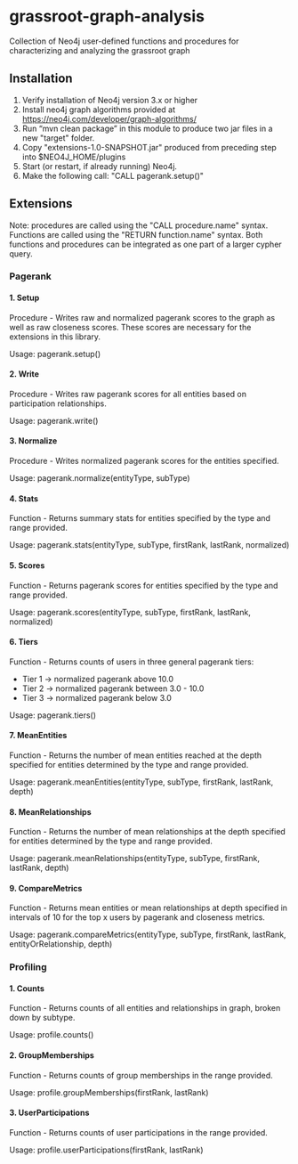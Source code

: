 # grassroot-graph-analysis
Collection of Neo4j user-defined functions and procedures for characterizing and analyzing the grassroot graph

## Installation
1. Verify installation of Neo4j version 3.x or higher
2. Install neo4j graph algorithms provided at https://neo4j.com/developer/graph-algorithms/
3. Run “mvn clean package” in this module to produce two jar files in a new "target" folder.
4. Copy "extensions-1.0-SNAPSHOT.jar" produced from preceding step into $NEO4J_HOME/plugins
5. Start (or restart, if already running) Neo4j. 
6. Make the following call: "CALL pagerank.setup()"

## Extensions

Note: procedures are called using the "CALL procedure.name" syntax. Functions are called using the "RETURN function.name" syntax. Both functions and procedures can be integrated as one part of a larger cypher query.

### Pagerank

#### 1. Setup 
Procedure - Writes raw and normalized pagerank scores to the graph as well as raw closeness scores. These scores are necessary for the extensions in this library.

Usage: pagerank.setup()

#### 2. Write
Procedure - Writes raw pagerank scores for all entities based on participation relationships.

Usage: pagerank.write()

#### 3. Normalize
Procedure - Writes normalized pagerank scores for the entities specified.

Usage: pagerank.normalize(entityType, subType)

#### 4. Stats
Function - Returns summary stats for entities specified by the type and range provided.

Usage: pagerank.stats(entityType, subType, firstRank, lastRank, normalized) 

#### 5. Scores
Function - Returns pagerank scores for entities specified by the type and range provided.

Usage: pagerank.scores(entityType, subType, firstRank, lastRank, normalized) 

#### 6. Tiers
Function - Returns counts of users in three general pagerank tiers:
- Tier 1 -> normalized pagerank above 10.0
- Tier 2 -> normalized pagerank between 3.0 - 10.0
- Tier 3 -> normalized pagerank below 3.0

Usage: pagerank.tiers()

#### 7. MeanEntities
Function - Returns the number of mean entities reached at the depth specified for entities determined by the type and range provided.

Usage: pagerank.meanEntities(entityType, subType, firstRank, lastRank, depth) 

#### 8. MeanRelationships
Function - Returns the number of mean relationships at the depth specified for entities determined by the type and range provided.

Usage: pagerank.meanRelationships(entityType, subType, firstRank, lastRank, depth) 

#### 9. CompareMetrics
Function - Returns mean entities or mean relationships at depth specified in intervals of 10 for the top x users by pagerank and closeness metrics.

Usage: pagerank.compareMetrics(entityType, subType, firstRank, lastRank, entityOrRelationship, depth)

### Profiling

#### 1. Counts
Function - Returns counts of all entities and relationships in graph, broken down by subtype.

Usage: profile.counts()

#### 2. GroupMemberships
Function - Returns counts of group memberships in the range provided.

Usage: profile.groupMemberships(firstRank, lastRank)

#### 3. UserParticipations
Function - Returns counts of user participations in the range provided.

Usage: profile.userParticipations(firstRank, lastRank)

